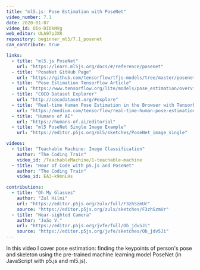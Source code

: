 ```yaml
---
title: "ml5.js: Pose Estimation with PoseNet"
video_number: 7.1
date: 2020-01-07
video_id: OIo-DIOkNVg
web_editor: ULA97pJXR
repository: beginner_ml5/7.1_posenet
can_contribute: true

links:
  - title: "ml5.js PoseNet"
    url: "https://learn.ml5js.org/docs/#/reference/posenet"
  - title: "PoseNet GitHub Page"
    url: "https://github.com/tensorflow/tfjs-models/tree/master/posenet"
  - title: "Pose Estimation TensorFlow Article"
    url: "https://www.tensorflow.org/lite/models/pose_estimation/overview"
  - title: "COCO Dataset Explorer"
    url: "http://cocodataset.org/#explore"
  - title: "Real-time Human Pose Estimation in the Browser with TensorFlow.js"
    url: "https://medium.com/tensorflow/real-time-human-pose-estimation-in-the-browser-with-tensorflow-js-7dd0bc881cd5"
  - title: "Humans of AI"
    url: "https://humans-of.ai/editorial"
  - title: "ml5 PoseNet Single Image Example"
    url: "https://editor.p5js.org/ml5/sketches/PoseNet_image_single"

videos:
  - title: "Teachable Machine: Image Classification"
    author: "The Coding Train"
    video_id: /TeachableMachine/1-teachable-machine
  - title: "Hour of Code with p5.js and PoseNet"
    author: "The Coding Train"
    video_id: EA3-k9mnLHs

contributions:
  - title: "Oh My Glasses"
    author: "Zul Hilmi"
    url: "https://editor.p5js.org/zulx/full/F3zhSzmUr"
    source: "https://editor.p5js.org/zulx/sketches/F3zhSzmUr"
  - title: "Near-sighted Camera"
    author: "João V."
    url: "https://editor.p5js.org/jvfe/full/Ob_jdv5Ji"
    source: "https://editor.p5js.org/jvfe/sketches/Ob_jdv5Ji"
---
```

In this video I cover pose estimation: finding the keypoints of person's pose and skeleton using the pre-trained machine learning model PoseNet (in JavaScript with p5.js and ml5.js).
